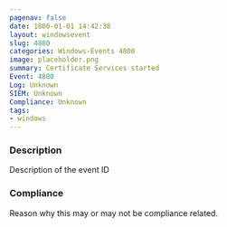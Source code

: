 ```yaml
---
pagenav: false
date: 1800-01-01 14:42:38
layout: windowsevent
slug: 4880
categories: Windows-Events 4800
image: placeholder.png
summary: Certificate Services started
Event: 4880
Log: Unknown
SIEM: Unknown
Compliance: Unknown
tags:
- windows
---
```


### Description

Description of the event ID

### Compliance

Reason why this may or may not be compliance related.
